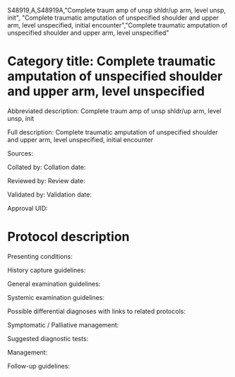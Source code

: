 S48919,A,S48919A,"Complete traum amp of unsp shldr/up arm, level unsp, init", "Complete traumatic amputation of unspecified shoulder and upper arm, level unspecified, initial encounter","Complete traumatic amputation of unspecified shoulder and upper arm, level unspecified"
# Category title: Complete traumatic amputation of unspecified shoulder and upper arm, level unspecified

Abbreviated description: Complete traum amp of unsp shldr/up arm, level unsp, init

Full description: Complete traumatic amputation of unspecified shoulder and upper arm, level unspecified, initial encounter

Sources:

Collated by:
Collation date:

Reviewed by:
Review date:

Validated by:
Validation date:

Approval UID:

# Protocol description

Presenting conditions:

History capture guidelines:

General examination guidelines:

Systemic examination guidelines:

Possible differential diagnoses with links to related protocols:

Symptomatic / Palliative management:

Suggested diagnostic tests:

Management:

Follow-up guidelines:
